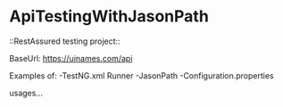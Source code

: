 # ApiTestingWithJasonPath

::RestAssured testing project::

BaseUrl: https://uinames.com/api

Examples of:
  -TestNG.xml Runner
  -JasonPath
  -Configuration.properties 
  
  usages...
